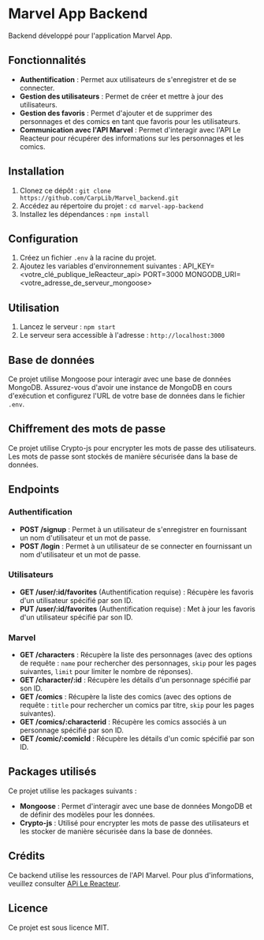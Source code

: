 # Marvel App Backend

Backend développé pour l'application Marvel App.

## Fonctionnalités

- **Authentification** : Permet aux utilisateurs de s'enregistrer et de se connecter.
- **Gestion des utilisateurs** : Permet de créer et mettre à jour des utilisateurs.
- **Gestion des favoris** : Permet d'ajouter et de supprimer des personnages et des comics en tant que favoris pour les utilisateurs.
- **Communication avec l'API Marvel** : Permet d'interagir avec l'API Le Reacteur pour récupérer des informations sur les personnages et les comics.

## Installation

1. Clonez ce dépôt : `git clone https://github.com/CarpLib/Marvel_backend.git`
2. Accédez au répertoire du projet : `cd marvel-app-backend`
3. Installez les dépendances : `npm install`

## Configuration

1. Créez un fichier `.env` à la racine du projet.
2. Ajoutez les variables d'environnement suivantes :
   API_KEY=<votre_clé_publique_leReacteur_api>
   PORT=3000
   MONGODB_URI=<votre_adresse_de_serveur_mongoose>

## Utilisation

1. Lancez le serveur : `npm start`
2. Le serveur sera accessible à l'adresse : `http://localhost:3000`

## Base de données

Ce projet utilise Mongoose pour interagir avec une base de données MongoDB. Assurez-vous d'avoir une instance de MongoDB en cours d'exécution et configurez l'URL de votre base de données dans le fichier `.env`.

## Chiffrement des mots de passe

Ce projet utilise Crypto-js pour encrypter les mots de passe des utilisateurs. Les mots de passe sont stockés de manière sécurisée dans la base de données.

## Endpoints

### Authentification

- **POST /signup** : Permet à un utilisateur de s'enregistrer en fournissant un nom d'utilisateur et un mot de passe.
- **POST /login** : Permet à un utilisateur de se connecter en fournissant un nom d'utilisateur et un mot de passe.

### Utilisateurs

- **GET /user/:id/favorites** (Authentification requise) : Récupère les favoris d'un utilisateur spécifié par son ID.
- **PUT /user/:id/favorites** (Authentification requise) : Met à jour les favoris d'un utilisateur spécifié par son ID.

### Marvel

- **GET /characters** : Récupère la liste des personnages (avec des options de requête : `name` pour rechercher des personnages, `skip` pour les pages suivantes, `limit` pour limiter le nombre de réponses).
- **GET /character/:id** : Récupère les détails d'un personnage spécifié par son ID.
- **GET /comics** : Récupère la liste des comics (avec des options de requête : `title` pour rechercher un comics par titre, `skip` pour les pages suivantes).
- **GET /comics/:characterid** : Récupère les comics associés à un personnage spécifié par son ID.
- **GET /comic/:comicId** : Récupère les détails d'un comic spécifié par son ID.

## Packages utilisés

Ce projet utilise les packages suivants :

- **Mongoose** : Permet d'interagir avec une base de données MongoDB et de définir des modèles pour les données.
- **Crypto-js** : Utilisé pour encrypter les mots de passe des utilisateurs et les stocker de manière sécurisée dans la base de données.

## Crédits

Ce backend utilise les ressources de l'API Marvel. Pour plus d'informations, veuillez consulter [APi Le Reacteur](https://lereacteur-marvel-api.netlify.app/documentation).

## Licence

Ce projet est sous licence MIT.
